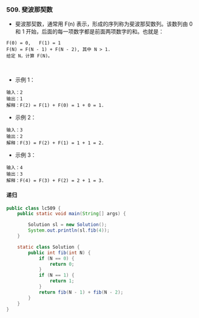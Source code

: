 
### 509. 斐波那契数
* 斐波那契数，通常用 F(n) 表示，形成的序列称为斐波那契数列。该数列由 0 和 1 开始，后面的每一项数字都是前面两项数字的和。也就是：
```
F(0) = 0,   F(1) = 1
F(N) = F(N - 1) + F(N - 2), 其中 N > 1.
给定 N，计算 F(N)。
```
 

* 示例 1：
```
输入：2
输出：1
解释：F(2) = F(1) + F(0) = 1 + 0 = 1.
```
* 示例 2：
```
输入：3
输出：2
解释：F(3) = F(2) + F(1) = 1 + 1 = 2.
```
* 示例 3：
```
输入：4
输出：3
解释：F(4) = F(3) + F(2) = 2 + 1 = 3.
```

#### 递归
```java
public class lc509 {
    public static void main(String[] args) {

        Solution sl = new Solution();
        System.out.println(sl.fib(4));
    }

    static class Solution {
        public int fib(int N) {
            if (N == 0) {
                return 0;
            }
            if (N == 1) {
                return 1;
            }
            return fib(N - 1) + fib(N - 2);
        }
    }
}
```
